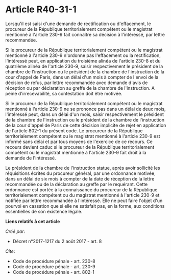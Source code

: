 # Article R40-31-1

Lorsqu'il est saisi d'une demande de rectification ou d'effacement, le procureur de la République territorialement compétent
ou le magistrat mentionné à l'article 230-9 fait connaître sa décision à l'intéressé, par lettre recommandée. 

Si le procureur de la République territorialement compétent ou le magistrat mentionné à l'article 230-9 n'ordonne pas
l'effacement ou la rectification, l'intéressé peut, en application du troisième alinéa de l'article 230-8 et du quatrième
alinéa de l'article 230-9, saisir respectivement le président de la chambre de l'instruction ou le président de la chambre de
l'instruction de la cour d'appel de Paris, dans un délai d'un mois à compter de l'envoi de la décision de refus, par lettre
recommandée avec demande d'avis de réception ou par déclaration au greffe de la chambre de l'instruction. A peine
d'irrecevabilité, sa contestation doit être motivée. 

Si le procureur de la République territorialement compétent ou le magistrat mentionné à l'article 230-9 ne se prononce pas
dans un délai de deux mois, l'intéressé peut, dans un délai d'un mois, saisir respectivement le président de la chambre de
l'instruction ou le président de la chambre de l'instruction de la cour d'appel de Paris de cette décision implicite de rejet
en application de l'article 802-1 du présent code. Le procureur de la République territorialement compétent ou le magistrat
mentionné à l'article 230-9 est informé sans délai et par tous moyens de l'exercice de ce recours. Ce recours devient caduc
si le procureur de la République territorialement compétent ou le magistrat mentionné à l'article 230-9 fait droit à la
demande de l'intéressé. 

Le président de la chambre de l'instruction statue, après avoir sollicité les réquisitions écrites du procureur général, par
une ordonnance motivée, dans un délai de six mois à compter de la date de réception de la lettre recommandée ou de la
déclaration au greffe par le requérant. Cette ordonnance est portée à la connaissance du procureur de la République
territorialement compétent ou du magistrat mentionné à l'article 230-9 et notifiée par lettre recommandée à l'intéressé. Elle
ne peut faire l'objet d'un pourvoi en cassation que si elle ne satisfait pas, en la forme, aux conditions essentielles de son
existence légale.

**Liens relatifs à cet article**

_Créé par_:

  - Décret n°2017-1217 du 2 août 2017 - art. 8

_Cite_:

  - Code de procédure pénale - art. 230-8
  - Code de procédure pénale - art. 230-9
  - Code de procédure pénale - art. 802-1
